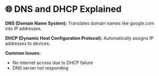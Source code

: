 # 🌐 DNS and DHCP Explained

**DNS (Domain Name System):** Translates domain names like google.com into IP addresses.

**DHCP (Dynamic Host Configuration Protocol):** Automatically assigns IP addresses to devices.

**Common Issues:**
- No internet access due to DHCP failure
- DNS server not responding